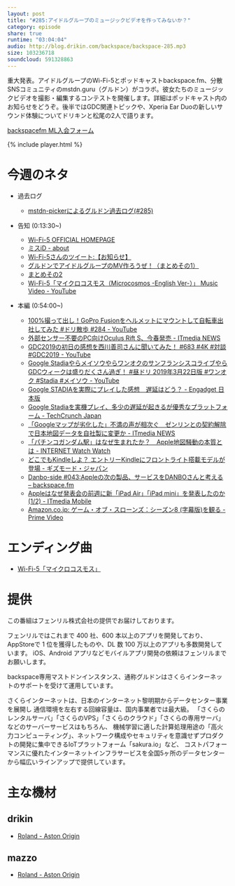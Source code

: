 ```yaml
---
layout: post
title: "#285:アイドルグループのミュージックビデオを作ってみないか？"
category: episode
share: true
runtime: "03:04:04"
audio: http://blog.drikin.com/backspace/backspace-285.mp3
size: 103236718
soundcloud: 591328863
---
```


重大発表。アイドルグループのWi-Fi-5とポッドキャストbackspace.fm、分散SNSコミュニティのmstdn.guru（グルドン）がコラボ。彼女たちのミュージックビデオを撮影・編集するコンテストを開催します。詳細はポッドキャスト内のお知らせをどうぞ。後半ではGDC関連トピックや、Xperia Ear Duoの新しいサウンド体験についてドリキンと松尾の2人で語ります。

[backspacefm ML入会フォーム](http://backspace.us11.list-manage.com/subscribe?u=09c933bd3997c1d16dbed156a&id=84b6529b91)

{% include player.html %}


# 今週のネタ
* 過去ログ
  * [mstdn-pickerによるグルドン過去ログ(#285)](https://rbtnn.github.io/mstdn-picker/?instance=mstdn.guru&since_id=101797938486921618&max_id=101798721940618709)
* 告知 (0:13:30~)
  * [Wi-Fi-5 OFFICIAL HOMEPAGE](http://www.arutemate.jp/wi-fi-5/)
  * [ミスiD - about](http://miss-id.jp/about)
  * [Wi-Fi-5さんのツイート:【お知らせ】](https://twitter.com/WiFi5_official/status/1109255828811309057)
  * [グルドンでアイドルグループのMV作ろうぜ！（まとめその1）](https://mstdn.guru/@mazzo/101799084686784775)
  * [まとめその2](https://mstdn.guru/@mazzo/101799088694384911)
  * [Wi-Fi-5「マイクロコスモス（Microcosmos -English Ver-）」 Music Video - YouTube](https://www.youtube.com/watch?v=pxDqxqbQkVw)

* 本編 (0:54:00~)
  * [100%撮って出し！GoPro Fusionをヘルメットにマウントして自転車出社してみた #ドリ散歩 #284 - YouTube](https://www.youtube.com/watch?v=XCm0cdjRMBY)
  * [外部センサー不要のPC向けOculus Rift S、今春発売 - ITmedia NEWS](https://www.itmedia.co.jp/news/articles/1903/21/news014.html)
  * [GDC2019の初日の感想を西川善司さんに聞いてみた！ #683 #4K #対談 #GDC2019 - YouTube](https://www.youtube.com/watch?v=thcldOEhTLc)
  * [Google StadiaやらメイソウやらワンオクのサンフランシスコライブやらGDCウィークは盛りだくさん過ぎ！ #昼ドリ 2019年3月22日版 #ワンオク #Stadia #メイソウ - YouTube](https://www.youtube.com/watch?v=mZvTtAygnOg)
  * [Google STADIAを実際にプレイした感想　遅延はどう？ - Engadget 日本版](https://japanese.engadget.com/2019/03/21/google-stadia/)
  * [Google Stadiaを実機プレイ、多少の遅延が起きるが優秀なプラットフォーム - TechCrunch Japan](https://jp.techcrunch.com/2019/03/21/2019-03-20-what-latency-feels-like-on-googles-stadia-cloud-gaming-platform/)
  * [「Googleマップが劣化した」不満の声が相次ぐ　ゼンリンとの契約解除で日本地図データを自社製に変更か - ITmedia NEWS](https://www.itmedia.co.jp/news/articles/1903/22/news067.html)
  * [「パチンコガンダム駅」はなぜ生まれたか？　Apple地図騒動の本質とは - INTERNET Watch Watch](https://internet.watch.impress.co.jp/docs/special/577659.html)
  * [どこでもKindleしよ？ エントリーKindleにフロントライト搭載モデルが登場 - ギズモード・ジャパン](https://www.gizmodo.jp/2019/03/amazon-new-kindle.html)
  * [Danbo-side #043:Appleの次の製品、サービスをDANBOさんと考える – backspace.fm](http://backspace.fm/episode/d043/)
  * [Appleはなぜ発表会の前週に新「iPad Air」「iPad mini」を発表したのか (1/2) - ITmedia Mobile](https://www.itmedia.co.jp/mobile/articles/1903/23/news013.html)
  * [Amazon.co.jp: ゲーム・オブ・スローンズ：シーズン8 (字幕版)を観る - Prime Video](https://www.amazon.co.jp/gp/video/detail/B07PSCPKM3/)

# エンディング曲
* [Wi-Fi-5「マイクロコスモス」](https://www.youtube.com/watch?v=urKetic6JiU)

# 提供

この番組はフェンリル株式会社の提供でお届けしております。

フェンリルではこれまで 400 社、600 本以上のアプリを開発しており、AppStoreで 1 位を獲得したものや、DL 数 100 万以上のアプリも多数開発しています。
iOS、Android アプリなどモバイルアプリ開発の依頼はフェンリルまでお願いします。

backspace専用マストドンインスタンス、通称グルドンはさくらインターネットのサポートを受けて運用しています。

さくらインターネットは、日本のインターネット黎明期からデータセンター事業を展開し
通信環境を左右する回線容量は、国内事業者では最大級。
「さくらのレンタルサーバ」「さくらのVPS」「さくらのクラウド」「さくらの専用サーバ」などのサーバーサービスはもちろん、
機械学習に適した計算処理用途の「高火力コンピューティング」、ネットワーク構成やセキュリティを意識せずプロダクトの開発に集中できるIoTプラットフォーム「sakura.io」など、
コストパフォーマンスに優れたインターネットインフラサービスを全国5ヶ所のデータセンターから幅広いラインアップで提供しています。

# 主な機材

## drikin
* [Roland - Aston Origin](http://amzn.asia/1OwAZ0w)

## mazzo
* [Roland - Aston Origin](http://amzn.asia/1OwAZ0w)
